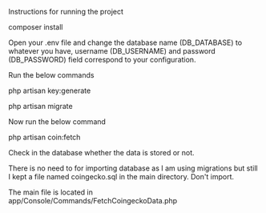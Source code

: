 Instructions for running the project

composer install 

Open your .env file and change the database name (DB_DATABASE) to whatever you have, username (DB_USERNAME) and password (DB_PASSWORD) field correspond to your configuration.

Run the below commands

php artisan key:generate

php artisan migrate

Now run the below command

php artisan coin:fetch 

Check in the database whether the data is stored or not.

There is no need to for importing database as I am using migrations but still I kept a file named coingecko.sql in the main directory. Don't import.


The main file is located in app/Console/Commands/FetchCoingeckoData.php
